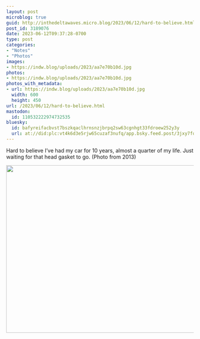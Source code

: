 ```yaml
---
layout: post
microblog: true
guid: http://inthedeltawaves.micro.blog/2023/06/12/hard-to-believe.html
post_id: 3189076
date: 2023-06-12T09:37:28-0700
type: post
categories:
- "Notes"
- "Photos"
images:
- https://indw.blog/uploads/2023/aa7e70b10d.jpg
photos:
- https://indw.blog/uploads/2023/aa7e70b10d.jpg
photos_with_metadata:
- url: https://indw.blog/uploads/2023/aa7e70b10d.jpg
  width: 600
  height: 450
url: /2023/06/12/hard-to-believe.html
mastodon:
  id: 110532222974732535
bluesky:
  id: bafyreifacbvst7bszkqaclhrnsnzjbrpq2sw63cgnhgt33fdroew252y3y
  url: at://did:plc:vt4k6d3e5rjw65cuzaf3nufq/app.bsky.feed.post/3jxy7fosiaj2u
---
```

Hard to believe I’ve had my car for 10 years, almost a quarter of my life. Just waiting for that head gasket to go. (Photo from 2013)

<img src="uploads/2023/aa7e70b10d.jpg" width="600" height="450" alt="">
